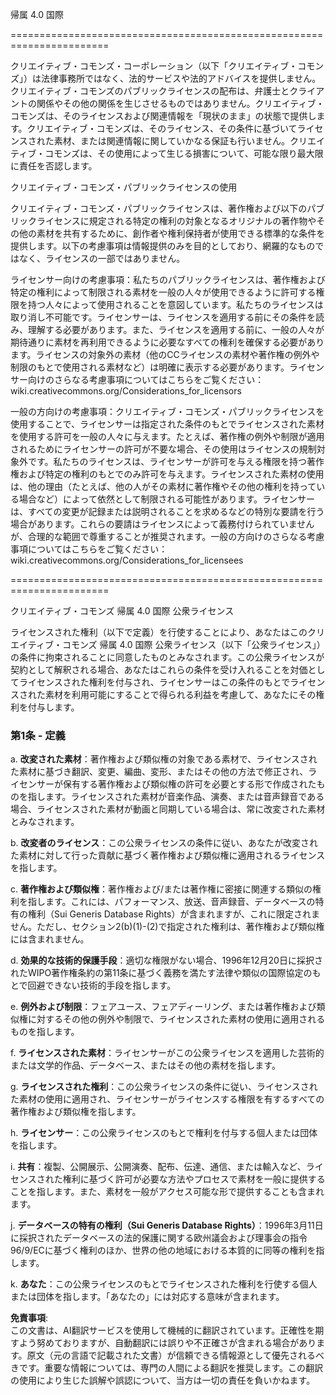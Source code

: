 帰属 4.0 国際

=======================================================================

クリエイティブ・コモンズ・コーポレーション（以下「クリエイティブ・コモンズ」）は法律事務所ではなく、法的サービスや法的アドバイスを提供しません。クリエイティブ・コモンズのパブリックライセンスの配布は、弁護士とクライアントの関係やその他の関係を生じさせるものではありません。クリエイティブ・コモンズは、そのライセンスおよび関連情報を「現状のまま」の状態で提供します。クリエイティブ・コモンズは、そのライセンス、その条件に基づいてライセンスされた素材、または関連情報に関していかなる保証も行いません。クリエイティブ・コモンズは、その使用によって生じる損害について、可能な限り最大限に責任を否認します。

クリエイティブ・コモンズ・パブリックライセンスの使用

クリエイティブ・コモンズ・パブリックライセンスは、著作権および以下のパブリックライセンスに規定される特定の権利の対象となるオリジナルの著作物やその他の素材を共有するために、創作者や権利保持者が使用できる標準的な条件を提供します。以下の考慮事項は情報提供のみを目的としており、網羅的なものではなく、ライセンスの一部ではありません。

ライセンサー向けの考慮事項：私たちのパブリックライセンスは、著作権および特定の権利によって制限される素材を一般の人々が使用できるように許可する権限を持つ人々によって使用されることを意図しています。私たちのライセンスは取り消し不可能です。ライセンサーは、ライセンスを適用する前にその条件を読み、理解する必要があります。また、ライセンスを適用する前に、一般の人々が期待通りに素材を再利用できるように必要なすべての権利を確保する必要があります。ライセンスの対象外の素材（他のCCライセンスの素材や著作権の例外や制限のもとで使用される素材など）は明確に表示する必要があります。ライセンサー向けのさらなる考慮事項についてはこちらをご覧ください：  
wiki.creativecommons.org/Considerations_for_licensors

一般の方向けの考慮事項：クリエイティブ・コモンズ・パブリックライセンスを使用することで、ライセンサーは指定された条件のもとでライセンスされた素材を使用する許可を一般の人々に与えます。たとえば、著作権の例外や制限が適用されるためにライセンサーの許可が不要な場合、その使用はライセンスの規制対象外です。私たちのライセンスは、ライセンサーが許可を与える権限を持つ著作権および特定の権利のもとでのみ許可を与えます。ライセンスされた素材の使用は、他の理由（たとえば、他の人がその素材に著作権やその他の権利を持っている場合など）によって依然として制限される可能性があります。ライセンサーは、すべての変更が記録または説明されることを求めるなどの特別な要請を行う場合があります。これらの要請はライセンスによって義務付けられていませんが、合理的な範囲で尊重することが推奨されます。一般の方向けのさらなる考慮事項についてはこちらをご覧ください：  
wiki.creativecommons.org/Considerations_for_licensees

=======================================================================

クリエイティブ・コモンズ 帰属 4.0 国際 公衆ライセンス

ライセンスされた権利（以下で定義）を行使することにより、あなたはこのクリエイティブ・コモンズ 帰属 4.0 国際 公衆ライセンス（以下「公衆ライセンス」）の条件に拘束されることに同意したものとみなされます。この公衆ライセンスが契約として解釈される場合、あなたはこれらの条件を受け入れることを対価としてライセンスされた権利を付与され、ライセンサーはこの条件のもとでライセンスされた素材を利用可能にすることで得られる利益を考慮して、あなたにその権利を付与します。

### 第1条 - 定義

a. **改変された素材**：著作権および類似権の対象である素材で、ライセンスされた素材に基づき翻訳、変更、編曲、変形、またはその他の方法で修正され、ライセンサーが保有する著作権および類似権の許可を必要とする形で作成されたものを指します。ライセンスされた素材が音楽作品、演奏、または音声録音である場合、ライセンスされた素材が動画と同期している場合は、常に改変された素材とみなされます。

b. **改変者のライセンス**：この公衆ライセンスの条件に従い、あなたが改変された素材に対して行った貢献に基づく著作権および類似権に適用されるライセンスを指します。

c. **著作権および類似権**：著作権および/または著作権に密接に関連する類似の権利を指します。これには、パフォーマンス、放送、音声録音、データベースの特有の権利（Sui Generis Database Rights）が含まれますが、これに限定されません。ただし、セクション2(b)(1)-(2)で指定された権利は、著作権および類似権には含まれません。

d. **効果的な技術的保護手段**：適切な権限がない場合、1996年12月20日に採択されたWIPO著作権条約の第11条に基づく義務を満たす法律や類似の国際協定のもとで回避できない技術的手段を指します。

e. **例外および制限**：フェアユース、フェアディーリング、または著作権および類似権に対するその他の例外や制限で、ライセンスされた素材の使用に適用されるものを指します。

f. **ライセンスされた素材**：ライセンサーがこの公衆ライセンスを適用した芸術的または文学的作品、データベース、またはその他の素材を指します。

g. **ライセンスされた権利**：この公衆ライセンスの条件に従い、ライセンスされた素材の使用に適用され、ライセンサーがライセンスする権限を有するすべての著作権および類似権を指します。

h. **ライセンサー**：この公衆ライセンスのもとで権利を付与する個人または団体を指します。

i. **共有**：複製、公開展示、公開演奏、配布、伝達、通信、または輸入など、ライセンスされた権利に基づく許可が必要な方法やプロセスで素材を一般に提供することを指します。また、素材を一般がアクセス可能な形で提供することも含まれます。

j. **データベースの特有の権利（Sui Generis Database Rights）**：1996年3月11日に採択されたデータベースの法的保護に関する欧州議会および理事会の指令96/9/ECに基づく権利のほか、世界の他の地域における本質的に同等の権利を指します。

k. **あなた**：この公衆ライセンスのもとでライセンスされた権利を行使する個人または団体を指します。「あなたの」には対応する意味が含まれます。



**免責事項**:  
この文書は、AI翻訳サービスを使用して機械的に翻訳されています。正確性を期すよう努めておりますが、自動翻訳には誤りや不正確さが含まれる場合があります。原文（元の言語で記載された文書）が信頼できる情報源として優先されるべきです。重要な情報については、専門の人間による翻訳を推奨します。この翻訳の使用により生じた誤解や誤認について、当方は一切の責任を負いかねます。